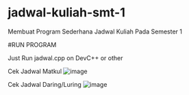 # jadwal-kuliah-smt-1
Membuat Program Sederhana Jadwal Kuliah Pada Semester 1

#RUN PROGRAM

Just Run jadwal.cpp on DevC++ or other

Cek Jadwal Matkul
![image](https://github.com/0x01byte/jadwal-kuliah-smt-1/assets/166218246/a9140a01-3b1d-48b3-b327-4308e5e41434)

Cek Jadwal Daring/Luring
![image](https://github.com/0x01byte/jadwal-kuliah-smt-1/assets/166218246/13427f67-f5f0-4f63-ab01-15c791d87db9)

